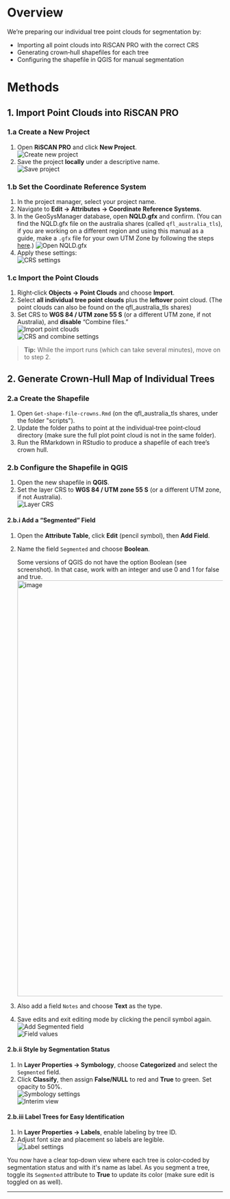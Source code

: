 # Overview

We’re preparing our individual tree point clouds for segmentation by:

- Importing all point clouds into RiSCAN PRO with the correct CRS  
- Generating crown‐hull shapefiles for each tree  
- Configuring the shapefile in QGIS for manual segmentation

# Methods

## 1. Import Point Clouds into RiSCAN PRO

### 1.a Create a New Project

1. Open **RiSCAN PRO** and click **New Project**.  
   ![Create new project](https://github.com/user-attachments/assets/047abe2c-e552-45ec-9283-60cea157a84c)  
2. Save the project **locally** under a descriptive name.  
   ![Save project](https://github.com/user-attachments/assets/f5c60b46-2ea7-4a8c-9e5d-451cb18ab3d9)

### 1.b Set the Coordinate Reference System

1. In the project manager, select your project name.  
2. Navigate to **Edit → Attributes → Coordinate Reference Systems**.  
3. In the GeoSysManager database, open **NQLD.gfx** and confirm. (You can find the NQLD.gfx file on the australia shares (called `qfl_australia_tls`), if you are working on a different region and using this manual as a guide, make a `.gfx` file for your own UTM Zone by following the steps [here](https://github.com/qforestlab/riscan_registration/blob/main/1.GeoSysManager.md).)
   ![Open NQLD.gfx](https://github.com/user-attachments/assets/b094947c-3642-48bc-86ea-2c8c7ddf38f4)  
4. Apply these settings:  
   ![CRS settings](https://github.com/user-attachments/assets/49655251-ec08-4177-ba84-a049ed6d42db)

### 1.c Import the Point Clouds

1. Right‑click **Objects → Point Clouds** and choose **Import**.  
2. Select **all individual tree point clouds** plus the **leftover** point cloud. (The point clouds can also be found on the qfl_australia_tls shares)
3. Set CRS to **WGS 84 / UTM zone 55 S** (or a different UTM zone, if not Australia), and **disable** “Combine files.”  
   ![Import point clouds](https://github.com/user-attachments/assets/56e13ee1-590f-47d9-8419-dd91619e98a7)  
   ![CRS and combine settings](https://github.com/user-attachments/assets/f3d04ae8-6210-431d-9c71-d55dfcdadf77)

> **Tip:** While the import runs (which can take several minutes), move on to step 2.

## 2. Generate Crown‐Hull Map of Individual Trees

### 2.a Create the Shapefile

1. Open `Get-shape-file-crowns.Rmd` (on the qfl_australia_tls shares, under the folder "scripts").  
2. Update the folder paths to point at the individual‐tree point‐cloud directory (make sure the full plot point cloud is not in the same folder).  
3. Run the RMarkdown in RStudio to produce a shapefile of each tree’s crown hull.

### 2.b Configure the Shapefile in QGIS

1. Open the new shapefile in **QGIS**.  
2. Set the layer CRS to **WGS 84 / UTM zone 55 S** (or a different UTM zone, if not Australia).  
   ![Layer CRS](https://github.com/user-attachments/assets/94a60f0b-de5d-492d-b1c6-e26bc2833be7)

#### 2.b.i Add a “Segmented” Field

1. Open the **Attribute Table**, click **Edit** (pencil symbol), then **Add Field**.  
2. Name the field `Segmented` and choose **Boolean**. 
   
   Some versions of QGIS do not have the option Boolean (see screenshot). In that case, work with an integer and use 0 and 1 for false and true.
   <img width="1588" height="969" alt="image" src="https://github.com/user-attachments/assets/14d34217-8c06-431f-acd6-66aa8ada9ae5" />
3. Also add a field `Notes` and choose **Text** as the type.
4. Save edits and exit editing mode by clicking the pencil symbol again.
   ![Add Segmented field](https://github.com/user-attachments/assets/7463e8b3-0818-434f-8d9d-39df96e7b14a)  
   ![Field values](https://github.com/user-attachments/assets/de5a331c-5d9e-4a6f-bfab-dcfe368c6544)

#### 2.b.ii Style by Segmentation Status

1. In **Layer Properties → Symbology**, choose **Categorized** and select the `Segmented` field.  
2. Click **Classify**, then assign **False/NULL** to red and **True** to green. Set opacity to 50%.  
   ![Symbology settings](https://github.com/user-attachments/assets/4a4f6498-9f6c-497a-8a09-9b500c3dbdce)  
   ![Interim view](https://github.com/user-attachments/assets/6b4051b5-b756-4c28-9885-7c6b333409b5)

#### 2.b.iii Label Trees for Easy Identification

1. In **Layer Properties → Labels**, enable labeling by tree ID.  
2. Adjust font size and placement so labels are legible.  
   ![Label settings](https://github.com/user-attachments/assets/875acf6d-3ded-4fba-8815-6fe6a6d5792b)

You now have a clear top‐down view where each tree is color‑coded by segmentation status and with it's name as label. As you segment a tree, toggle its `Segmented` attribute to **True** to update its color (make sure edit is toggled on as well).  

---
